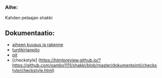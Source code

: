 ### Aihe:
Kahden pelaajan shakki

## Dokumentaatio:

- [aiheen kuvaus ja rakenne](dokumentointi/aiheenKuvausJaRakenne.md)
- [tuntikirjanpito](dokumentointi/tuntikirjanpito.md)
- [pit](https://htmlpreview.github.io/?https://github.com/sambo1111/shakki/blob/master/dokumentointi/pit/index.html)
- [checkstyle] (https://htmlpreview.github.io/?https://github.com/sambo1111/shakki/blob/master/dokumentointi/checkstyle/checkstyle.html)
